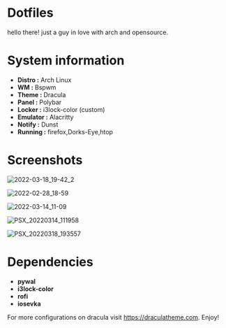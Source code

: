 # Dotfiles

hello there! just a guy in love with arch and opensource.

# System information 

* **Distro :**   Arch Linux 
* **WM :**       Bspwm
* **Theme :**    Dracula 
* **Panel :**    Polybar
* **Locker :**   i3lock-color (custom)
* **Emulator :** Alacritty
* **Notify :**   Dunst
* **Running :**  firefox,Dorks-Eye,htop

# Screenshots

![2022-03-18_19-42_2](https://user-images.githubusercontent.com/82059656/159055749-2ab2cb6e-5e34-4018-b5a8-4dcbfc202082.png)

![2022-02-28_18-59](https://user-images.githubusercontent.com/82059656/159052495-59eb3a6c-0e3a-4edf-861f-f2fde0cd120e.png)

![2022-03-14_11-09](https://user-images.githubusercontent.com/82059656/159052711-4474cc68-14a5-471a-b57b-1399308ddb1f.png)

![PSX_20220314_111958](https://user-images.githubusercontent.com/82059656/159052886-a82a4879-4655-4d7d-a6e1-a8b893d015c7.jpg)

![PSX_20220318_193557](https://user-images.githubusercontent.com/82059656/159054642-a7fb9199-e017-4bff-90c6-58e60efefeb1.jpg)

# Dependencies 

* **pywal**
* **i3lock-color**
* **rofi**
* **iosevka**

For more configurations on dracula visit https://draculatheme.com. Enjoy!
